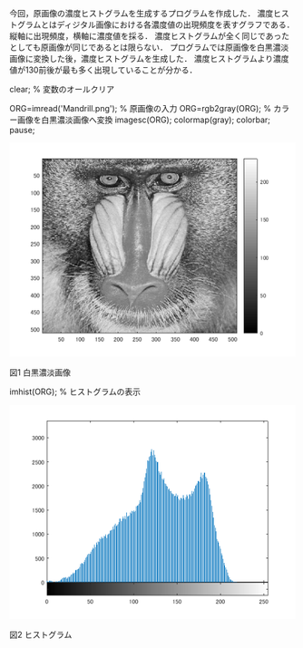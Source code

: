 今回，原画像の濃度ヒストグラムを生成するプログラムを作成した．
濃度ヒストグラムとはディジタル画像における各濃度値の出現頻度を表すグラフである．
縦軸に出現頻度，横軸に濃度値を採る．
濃度ヒストグラムが全く同じであったとしても原画像が同じであるとは限らない．
プログラムでは原画像を白黒濃淡画像に変換した後，濃度ヒストグラムを生成した．
濃度ヒストグラムより濃度値が130前後が最も多く出現していることが分かる．

clear; % 変数のオールクリア

ORG=imread('Mandrill.png'); % 原画像の入力
ORG=rgb2gray(ORG); % カラー画像を白黒濃淡画像へ変換
imagesc(ORG); colormap(gray); colorbar;
pause;

![白黒](画像処理画像/白黒.png)

  図1 白黒濃淡画像
  
imhist(ORG); % ヒストグラムの表示

![ヒストグラム](画像処理画像/課題4p.png)

  図2 ヒストグラム
  
